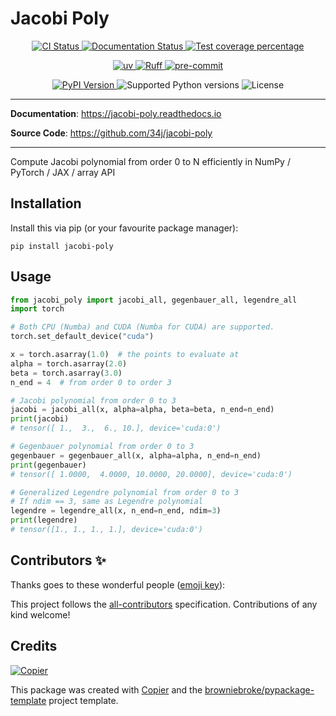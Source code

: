 # Jacobi Poly

<p align="center">
  <a href="https://github.com/34j/jacobi-poly/actions/workflows/ci.yml?query=branch%3Amain">
    <img src="https://img.shields.io/github/actions/workflow/status/34j/jacobi-poly/ci.yml?branch=main&label=CI&logo=github&style=flat-square" alt="CI Status" >
  </a>
  <a href="https://jacobi-poly.readthedocs.io">
    <img src="https://img.shields.io/readthedocs/jacobi-poly.svg?logo=read-the-docs&logoColor=fff&style=flat-square" alt="Documentation Status">
  </a>
  <a href="https://codecov.io/gh/34j/jacobi-poly">
    <img src="https://img.shields.io/codecov/c/github/34j/jacobi-poly.svg?logo=codecov&logoColor=fff&style=flat-square" alt="Test coverage percentage">
  </a>
</p>
<p align="center">
  <a href="https://github.com/astral-sh/uv">
    <img src="https://img.shields.io/endpoint?url=https://raw.githubusercontent.com/astral-sh/uv/main/assets/badge/v0.json" alt="uv">
  </a>
  <a href="https://github.com/astral-sh/ruff">
    <img src="https://img.shields.io/endpoint?url=https://raw.githubusercontent.com/astral-sh/ruff/main/assets/badge/v2.json" alt="Ruff">
  </a>
  <a href="https://github.com/pre-commit/pre-commit">
    <img src="https://img.shields.io/badge/pre--commit-enabled-brightgreen?logo=pre-commit&logoColor=white&style=flat-square" alt="pre-commit">
  </a>
</p>
<p align="center">
  <a href="https://pypi.org/project/jacobi-poly/">
    <img src="https://img.shields.io/pypi/v/jacobi-poly.svg?logo=python&logoColor=fff&style=flat-square" alt="PyPI Version">
  </a>
  <img src="https://img.shields.io/pypi/pyversions/jacobi-poly.svg?style=flat-square&logo=python&amp;logoColor=fff" alt="Supported Python versions">
  <img src="https://img.shields.io/pypi/l/jacobi-poly.svg?style=flat-square" alt="License">
</p>

---

**Documentation**: <a href="https://jacobi-poly.readthedocs.io" target="_blank">https://jacobi-poly.readthedocs.io </a>

**Source Code**: <a href="https://github.com/34j/jacobi-poly" target="_blank">https://github.com/34j/jacobi-poly </a>

---

Compute Jacobi polynomial from order 0 to N efficiently in NumPy / PyTorch / JAX / array API

## Installation

Install this via pip (or your favourite package manager):

```shell
pip install jacobi-poly
```

## Usage

```python
from jacobi_poly import jacobi_all, gegenbauer_all, legendre_all
import torch

# Both CPU (Numba) and CUDA (Numba for CUDA) are supported.
torch.set_default_device("cuda")

x = torch.asarray(1.0)  # the points to evaluate at
alpha = torch.asarray(2.0)
beta = torch.asarray(3.0)
n_end = 4  # from order 0 to order 3

# Jacobi polynomial from order 0 to 3
jacobi = jacobi_all(x, alpha=alpha, beta=beta, n_end=n_end)
print(jacobi)
# tensor([ 1.,  3.,  6., 10.], device='cuda:0')

# Gegenbauer polynomial from order 0 to 3
gegenbauer = gegenbauer_all(x, alpha=alpha, n_end=n_end)
print(gegenbauer)
# tensor([ 1.0000,  4.0000, 10.0000, 20.0000], device='cuda:0')

# Generalized Legendre polynomial from order 0 to 3
# If ndim == 3, same as Legendre polynomial
legendre = legendre_all(x, n_end=n_end, ndim=3)
print(legendre)
# tensor([1., 1., 1., 1.], device='cuda:0')
```

## Contributors ✨

Thanks goes to these wonderful people ([emoji key](https://allcontributors.org/docs/en/emoji-key)):

<!-- prettier-ignore-start -->
<!-- ALL-CONTRIBUTORS-LIST:START - Do not remove or modify this section -->
<!-- markdownlint-disable -->
<!-- markdownlint-enable -->
<!-- ALL-CONTRIBUTORS-LIST:END -->
<!-- prettier-ignore-end -->

This project follows the [all-contributors](https://github.com/all-contributors/all-contributors) specification. Contributions of any kind welcome!

## Credits

[![Copier](https://img.shields.io/endpoint?url=https://raw.githubusercontent.com/copier-org/copier/master/img/badge/badge-grayscale-inverted-border-orange.json)](https://github.com/copier-org/copier)

This package was created with
[Copier](https://copier.readthedocs.io/) and the
[browniebroke/pypackage-template](https://github.com/browniebroke/pypackage-template)
project template.
